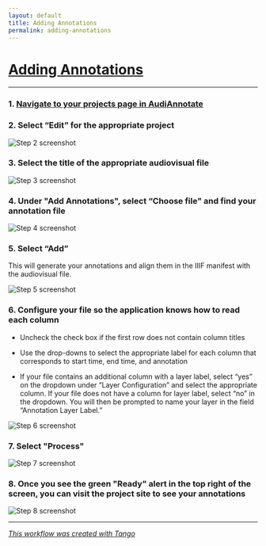 ```yaml
---
layout: default
title: Adding Annotations
permalink: adding-annotations
---
```

<!-- Add an essay or interpretive material below this line,
using HTML or markdown.  Do not modify this file above this line -->

# [Adding Annotations](https://app.tango.us/app/workflow/c4db9297-5677-4720-8890-9cba999ac1a6?utm_source=markdown&utm_medium=markdown&utm_campaign=workflow%20export%20links)

***

### 1. [Navigate to your projects page in AudiAnnotate](http://audiannotate.brumfieldlabs.com/project/mine)


### 2. Select “Edit” for the appropriate project
![Step 2 screenshot](https://images.tango.us/public/screenshot_481796ee-3e58-4300-8137-1fe593db49a5.png?crop=focalpoint&fit=crop&fp-x=0.1925&fp-y=0.6970&fp-z=2.9969&w=1200&mark-w=0.2&mark-pad=0&mark64=aHR0cHM6Ly9pbWFnZXMudGFuZ28udXMvc3RhdGljL21hZGUtd2l0aC10YW5nby13YXRlcm1hcmsucG5n&ar=2880%3A1406)


### 3. Select the title of the appropriate audiovisual file
![Step 3 screenshot](https://images.tango.us/public/screenshot_13ce8a98-671b-46b9-8917-98781f15d26e.png?crop=focalpoint&fit=crop&fp-x=0.2726&fp-y=0.3474&fp-z=1.9098&w=1200&mark-w=0.2&mark-pad=0&mark64=aHR0cHM6Ly9pbWFnZXMudGFuZ28udXMvc3RhdGljL21hZGUtd2l0aC10YW5nby13YXRlcm1hcmsucG5n&ar=2880%3A1406)


### 4. Under "Add Annotations", select “Choose file" and find your annotation file
![Step 4 screenshot](https://images.tango.us/public/screenshot_87873845-9b8c-4375-9494-ddedfb4f5621.png?crop=focalpoint&fit=crop&fp-x=0.2625&fp-y=0.7610&fp-z=1.9277&w=1200&mark-w=0.2&mark-pad=0&mark64=aHR0cHM6Ly9pbWFnZXMudGFuZ28udXMvc3RhdGljL21hZGUtd2l0aC10YW5nby13YXRlcm1hcmsucG5n&ar=2880%3A1406)


### 5. Select “Add”
This will generate your annotations and align them in the IIIF manifest with the audiovisual file.

![Step 5 screenshot](https://images.tango.us/public/screenshot_9f46ee1e-7554-4374-9f52-a87aa9d71dd4.png?crop=focalpoint&fit=crop&fp-x=0.1703&fp-y=0.8300&fp-z=2.9907&w=1200&mark-w=0.2&mark-pad=0&mark64=aHR0cHM6Ly9pbWFnZXMudGFuZ28udXMvc3RhdGljL21hZGUtd2l0aC10YW5nby13YXRlcm1hcmsucG5n&ar=2880%3A1406)


### 6. Configure your file so the application knows how to read each column
*   Uncheck the check box if the first row does not contain column titles
    
*   Use the drop-downs to select the appropriate label for each column that corresponds to start time, end time, and annotation
    
*   If your file contains an additional column with a layer label, select “yes” on the dropdown under “Layer Configuration” and select the appropriate column. If your file does not have a column for layer label, select “no” in the dropdown. You will then be prompted to name your layer in the field “Annotation Layer Label.”

![Step 6 screenshot](https://images.tango.us/public/screenshot_4b59aa8c-5c80-48aa-aaec-96e7798395e6.png?crop=focalpoint&fit=crop&fp-x=0.5000&fp-y=0.5000&fp-z=1.0000&w=1200&mark-w=0.2&mark-pad=0&mark64=aHR0cHM6Ly9pbWFnZXMudGFuZ28udXMvc3RhdGljL21hZGUtd2l0aC10YW5nby13YXRlcm1hcmsucG5n&ar=2880%3A1406)


### 7. Select "Process"
![Step 7 screenshot](https://images.tango.us/public/screenshot_effe4264-225e-4f61-abd3-e47fb67ae1aa.png?crop=focalpoint&fit=crop&fp-x=0.1793&fp-y=0.9196&fp-z=2.8374&w=1200&mark-w=0.2&mark-pad=0&mark64=aHR0cHM6Ly9pbWFnZXMudGFuZ28udXMvc3RhdGljL21hZGUtd2l0aC10YW5nby13YXRlcm1hcmsucG5n&ar=2880%3A1406)


### 8. Once you see the green "Ready" alert in the top right of the screen, you can visit the project site to see your annotations
![Step 8 screenshot](https://images.tango.us/public/screenshot_2062c60f-2d3f-4050-9306-51cb76598d74.png?crop=focalpoint&fit=crop&fp-x=0.4999&fp-y=0.4923&fp-z=1.0130&w=1200&mark-w=0.2&mark-pad=0&mark64=aHR0cHM6Ly9pbWFnZXMudGFuZ28udXMvc3RhdGljL21hZGUtd2l0aC10YW5nby13YXRlcm1hcmsucG5n&ar=2880%3A1406)


***
_[This workflow was created with Tango](https://app.tango.us/app/workflow/c4db9297-5677-4720-8890-9cba999ac1a6?utm_source=markdown&utm_medium=markdown&utm_campaign=workflow%20export%20links)_
